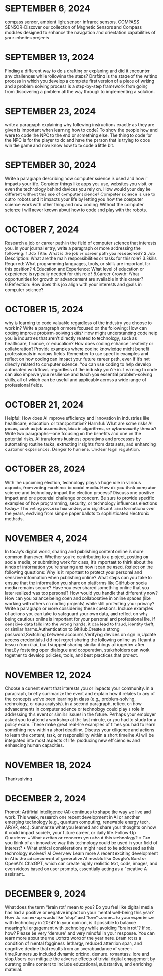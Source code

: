 # SEPTEMBER 6, 2024
 compass sensor, ambient light sensor, infrared sensors.
 COMPASS SENSOR-Discover our collection of Magnetic Sensors and Compass modules designed to enhance the navigation and orientation capabilities of your robotics projects.
 # SEPTEMBER 13, 2024
 Finding a different way to do a drafting or explaning and did it encounter any challenges while following the steps?
 Drafting is the stage of the writing process in which you develop a complete first version of a piece of writing and a problem solving process is a step-by-step framework from going from discovering a problem all the way through to implementing a solution.
# SEPTEMBER 23, 2024
write a paragraph explaining why following instructions exactly as they are given is important when learning how to code?
To show the people how and were to code the NPC to the end or something else. The thing to code for the NPC is for the player to do and have the person that is trying to code win the game and now know how to to code a little bit.
# SEPTEMBER 30, 2024
Write a paragraph describing how computer science is used and how it impacts your life. Consider things like apps you use, websites you visit, or even the technology behind devices you rely on. How would your day be different without this use of computer science?
Computer science is use to cutrol robots and it impacts your life by letting you how the computer science work with other thing and now coding. Without the computer science i will never known about how to code and play with the robots.
# OCTOBER 7, 2024
Research a job or career path in the field of computer science that interests you. In your journal entry, write a paragraph or more addressing the following:
1.Job Title: What is the job or career path you researched?
2.Job Description: What are the main responsibilities or tasks for this role?
3.Skills Required: What programming languages, tools, or skills are important for this position?
4.Education and Experience: What level of education or experience is typically needed for this role?
5.Career Growth: What opportunities for growth or advancement are available in this career?
6.Reflection: How does this job align with your interests and goals in computer science?
# OCTOBER 15, 2024
why is learning to code valuable regardless of the industry you choose to work in?
Write a paragraph or more focused on the following:
How can coding improve problem-solving skills?
How might understanding code help you in industries that aren’t directly related to technology, such as healthcare, finance, or education?
How does coding enhance creativity or collaboration?
Provide examples where coding knowledge might benefit professionals in various fields. Remember to use specific examples and reflect on how coding can impact your future career path, even if it’s not directly related to computer science.
You can use coding to help develop automated workflows, regardless of the industry you're in. Learning to code can also improve your resilience and teach you essential problem-solving skills, all of which can be useful and applicable across a wide range of professional fields.
# OCTOBER 21, 2024
Helpful: How does AI improve efficiency and innovation in industries like healthcare, education, or transportation?
Harmful: What are some risks AI poses, such as job automation, bias in algorithms, or cybersecurity threats?
Write two paragraphs—one focusing on the benefits and one on the potential risks.
AI transforms business operations and processes by automating routine tasks, extracting insights from data sets, and enhancing customer experiences. Danger to humans. Unclear legal regulation.
# OCTOBER 28, 2024
With the upcoming election, technology plays a huge role in various aspects, from voting machines to social media. How do you think computer science and technology impact the election process? Discuss one positive impact and one potential challenge or concern. Be sure to provide specific examples of how programming, security, or technology influences elections today.- The voting process has undergone significant transformations over the years, evolving from simple paper ballots to sophisticated electronic methods.
# NOVEMBER 4, 2024
In today’s digital world, sharing and publishing content online is more common than ever. Whether you’re contributing to a project, posting on social media, or submitting work for class, it’s important to think about the kinds of information you’re sharing and how it can be used.
Reflect on the following questions:
Why is it important to protect your personal and sensitive information when publishing online?
What steps can you take to ensure that the information you share on platforms like GitHub or social media remains secure?
Have you ever shared something online that you later realized was too personal? How would you handle that differently now?
How can you balance being open and collaborative in online spaces (like working with others on coding projects) while still protecting your privacy?
Write a paragraph or more considering these questions. Include examples of actions you can take to safeguard your own data, and reflect on why being cautious online is important for your personal and professional life.
If sensitive data falls into the wrong hands, it can lead to fraud, identity theft, or similar harms.Authentication to GitHub.Create a strong password,Switching between accounts,Verifying devices on sign in,Update access credentials.I did not regret sharing the following online, as I learnt a lesson from that, but I stopped sharing similar things all together after that.By fostering open dialogue and cooperation, stakeholders can work together to develop policies, tools, and best practices that protect.
# NOVEMBER 12, 2024
Choose a current event that interests you or impacts your community.
In a paragraph, briefly summarize the event and explain how it relates to any of the concepts we’ve been learning in class (e.g., problem-solving, technology, or data analysis).
In a second paragraph, reflect on how advancements in computer science or technology could play a role in addressing this event or similar issues in the future.
Perhaps your employer asked you to attend a workshop at the last minute, or you had to study for a policy exam. These make great real-life examples of times you had to learn something new within a short deadline. Discuss your diligence and actions to learn the content, task, or responsibility within a short timeline.AI will be integrated into most aspects of life, producing new efficiencies and enhancing human capacities.
# NOVEMBER 18, 2024
 Thanksgiving
# DECEMBER 2, 2024
Prompt:
Artificial intelligence (AI) continues to shape the way we live and work. This week, research one recent development in AI or another emerging technology (e.g., quantum computing, renewable energy tech, AR/VR, etc.). Summarize what you learned and share your thoughts on how it could impact society, your future career, or daily life.
Follow-Up Questions:
• What excites or concerns you about this technology?
• Can you think of an innovative way this technology could be used in your field of interest?
• What ethical considerations might need to be addressed as this technology evolves?
AI Overview
Learn more
A recent exciting development in AI is the advancement of generative AI models like Google's Bard or OpenAI's ChatGPT, which can create highly realistic text, code, images, and even videos based on user prompts, essentially acting as a "creative AI assistant..
# DECEMBER 9, 2024
What does the term “brain rot” mean to you? Do you feel like digital media has had a positive or negative impact on your mental well-being this year?
How do runner-up words like “slop” and “lore” connect to your experience with technology in 2024?
In your opinion, is it possible to balance meaningful engagement with technology while avoiding “brain rot”? If so, how?
Please be very “demure” and very mindful in your response. You can learn more about the the Oxford word of the year here.
Brain rot is a condition of mental fogginess, lethargy, reduced attention span, and cognitive decline that results from an overabundance of screen time.Runners up included dynamic pricing, demure, romantasy, lore and slop.Users can mitigate the adverse effects of trivial digital engagement by curating online content to include educational, substantive, and enriching material.
